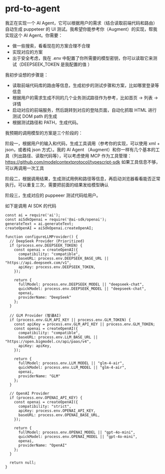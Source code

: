 # prd-to-agent

我正在实现一个 AI Agent，它可以根据用户的需求（结合读取前端代码和路由）自动生成 puppeteer 的 UI 测试。我希望你能参考你（Augment）的实现，帮我实现这个 AI Agent。你需要：

- 做一些搜索，看看现在的方案合理不合理
- 实现对应的方案
- 出于安全考虑，我在 .env 中配置了你所需要的模型密钥，你可以读取它来测试（DEEPSEEK_TOKEN 是我配置的值 ）

我初步设想的步骤是：

- 读取前端代码库的路由等信息，生成初步的测试步骤和方案，比如哪里登录等信息
- 根据用户的需求生成不同的几个业务测试路径作为参考，比如首页 -> 列表 -> 详情
- 启动对应的前端服务，然后跳转到对应的登陆页面，自动化抓取 HTML 进行测试 DOM path 的生成
- 根据测试路径和 PATH，生成代码。

我预期的调用模型的方案是三个阶段的：

阶段一，根据用户的输入和代码，生成工具调用（参考你的实现，可以使用 xml + json，或者纯 json 方式）。我的 AI Agent （Augment）和你一样有几个基本的工具（列出路径、读取代码等），可以考虑使用 MCP 作为工具管理：https://github.com/modelcontextprotocol/typescript-sdk
如果工具信息不够，可以再调用一次工具

阶段二，根据调用结果，生成测试用例和路径等信息，再启动浏览器看看能否正常执行。可以重复三次，需要把前面的结果发给模型确认

阶段三，生成对应的 puppeeer 测试代码给用户。


如下是调用 AI SDK 的代码

```
const ai = require('ai');
const aiSdkOpenai = require('@ai-sdk/openai');
generateText = ai.generateText;
createOpenAI = aiSdkOpenai.createOpenAI;

function configureLLMProvider() {
  // DeepSeek Provider (Prioritized)
  if (process.env.DEEPSEEK_TOKEN) {
    const openai = createOpenAI({
      compatibility: "compatible",
      baseURL: process.env.DEEPSEEK_BASE_URL || "https://api.deepseek.com/v1",
      apiKey: process.env.DEEPSEEK_TOKEN,
    });

    return {
      fullModel: process.env.DEEPSEEK_MODEL || "deepseek-chat",
      quickModel: process.env.DEEPSEEK_MODEL || "deepseek-chat",
      openai,
      providerName: "DeepSeek"
    };
  }

  // GLM Provider (智谱AI)
  if (process.env.GLM_API_KEY || process.env.GLM_TOKEN) {
    const apiKey = process.env.GLM_API_KEY || process.env.GLM_TOKEN;
    const openai = createOpenAI({
      compatibility: "compatible",
      baseURL: process.env.LLM_BASE_URL || "https://open.bigmodel.cn/api/paas/v4",
      apiKey: apiKey,
    });

    return {
      fullModel: process.env.LLM_MODEL || "glm-4-air",
      quickModel: process.env.LLM_MODEL || "glm-4-air",
      openai,
      providerName: "GLM"
    };
  }

  // OpenAI Provider
  if (process.env.OPENAI_API_KEY) {
    const openai = createOpenAI({
      compatibility: "strict",
      apiKey: process.env.OPENAI_API_KEY,
      baseURL: process.env.OPENAI_BASE_URL,
    });

    return {
      fullModel: process.env.OPENAI_MODEL || "gpt-4o-mini",
      quickModel: process.env.OPENAI_MODEL || "gpt-4o-mini",
      openai,
      providerName: "OpenAI"
    };
  }

  return null;
}
```
